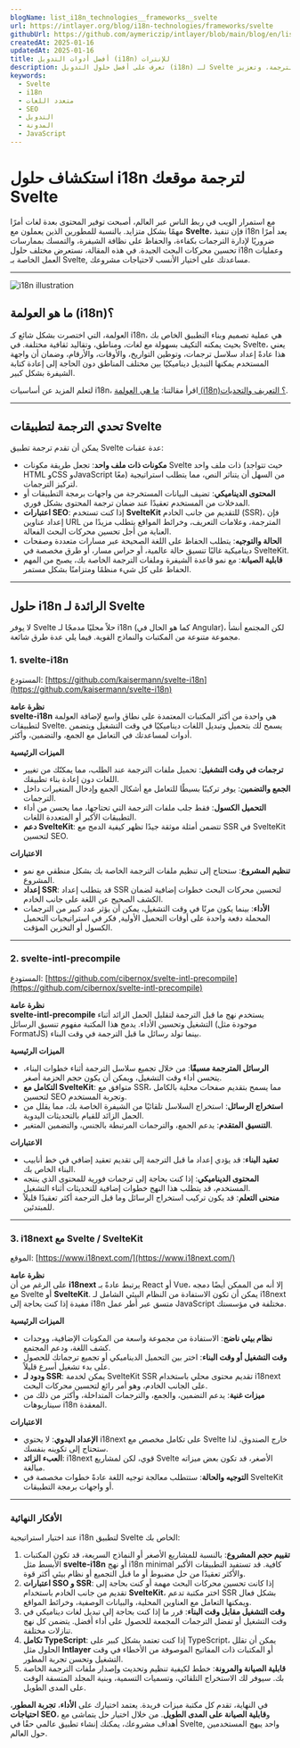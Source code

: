 ```yaml
---
blogName: list_i18n_technologies__frameworks__svelte
url: https://intlayer.org/blog/i18n-technologies/frameworks/svelte
githubUrl: https://github.com/aymericzip/intlayer/blob/main/blog/en/list_i18n_technologies/frameworks/svelte.md
createdAt: 2025-01-16
updatedAt: 2025-01-16
title: أفضل أدوات التدويل (i18n) للإنترات
description: تعرف على أفضل حلول التدويل (i18n) لـ Svelte لتجاوز تحديات الترجمة، وتعزيز SEO، وتقديم تجربة ويب عالمية سلسة.
keywords:
  - Svelte
  - i18n
  - متعدد اللغات
  - SEO
  - التدويل
  - المدونة
  - JavaScript
---
```


# استكشاف حلول i18n لترجمة موقعك Svelte

مع استمرار الويب في ربط الناس عبر العالم، أصبحت توفير المحتوى بعدة لغات أمرًا مهمًا بشكل متزايد. بالنسبة للمطورين الذين يعملون مع **Svelte**، فإن تنفيذ i18n يعد أمرًا ضروريًا لإدارة الترجمات بكفاءة، والحفاظ على نظافة الشيفرة، والتمسك بممارسات تحسين محركات البحث الجيدة. في هذه المقالة، نستعرض مختلف حلول i18n وعمليات العمل الخاصة بـ Svelte, مساعدتك على اختيار الأنسب لاحتياجات مشروعك.

---

![i18n illustration](https://github.com/aymericzip/intlayer/blob/main/blog/assets/i18n.webp)

## ما هو العولمة (i18n)؟

العولمة، التي اختصرت بشكل شائع كـ i18n، هي عملية تصميم وبناء التطبيق الخاص بك بحيث يمكنه التكيف بسهولة مع لغات، ومناطق، وتقاليد ثقافية مختلفة. في Svelte، يعني هذا عادةً إعداد سلاسل ترجمات، وتوطين التواريخ، والأوقات، والأرقام، وضمان أن واجهة المستخدم يمكنها التبديل ديناميكيًا بين مختلف المناطق دون الحاجة إلى إعادة كتابة الشيفرة بشكل كبير.

لتعلم المزيد عن أساسيات i18n، اقرأ مقالتنا: [ما هي العولمة (i18n)؟ التعريف والتحديات](https://github.com/aymericzip/intlayer/blob/main/blog/ar/what_is_internationalization.md).

---

## تحدي الترجمة لتطبيقات Svelte

يمكن أن تقدم ترجمة تطبيق Svelte عدة عقبات:

- **مكونات ذات ملف واحد**: تجعل طريقة مكونات Svelte ذات ملف واحد (حيث تتواجد HTML وCSS وJavaScript معًا) من السهل أن يتناثر النص، مما يتطلب استراتيجية لتركيز الترجمات.
- **المحتوى الديناميكي**: تضيف البيانات المستخرجة من واجهات برمجة التطبيقات أو المدخلات من المستخدم تعقيدًا عند ضمان ترجمة المحتوى بشكل فوري.
- **اعتبارات SEO**: إذا كنت تستخدم **SvelteKit** للتقديم من جانب الخادم (SSR)، فإن إعداد عناوين URL المترجمة، وعلامات التعريف، وخرائط المواقع يتطلب مزيدًا من العناية من أجل تحسين محركات البحث الفعالة.
- **الحالة والتوجيه**: يتطلب الحفاظ على اللغة الصحيحة عبر مسارات متعددة وصفحات ديناميكية غالبًا تنسيق حالة عالمية، أو حراس مسار، أو طرق مخصصة في SvelteKit.
- **قابلية الصيانة**: مع نمو قاعدة الشيفرة وملفات الترجمة الخاصة بك، يصبح من المهم الحفاظ على كل شيء منظمًا ومتزامنًا بشكل مستمر.

---

## حلول i18n الرائدة لـ Svelte

لا يوفر Svelte حلاً محليًا مدمجًا لـ i18n (كما هو الحال في Angular)، لكن المجتمع أنشأ مجموعة متنوعة من المكتبات والنماذج القوية. فيما يلي عدة طرق شائعة.

### 1. svelte-i18n

المستودع: [https://github.com/kaisermann/svelte-i18n](https://github.com/kaisermann/svelte-i18n)

**نظرة عامة**  
**svelte-i18n** هي واحدة من أكثر المكتبات المعتمدة على نطاق واسع لإضافة العولمة لتطبيقات Svelte. يسمح لك بتحميل وتبديل اللغات ديناميكيًا في وقت التشغيل ويتضمن أدوات لمساعدتك في التعامل مع الجمع، والتضمين، وأكثر.

**الميزات الرئيسية**

- **ترجمات في وقت التشغيل**: تحميل ملفات الترجمة عند الطلب، مما يمكنّك من تغيير اللغات دون إعادة بناء تطبيقك.
- **الجمع والتضمين**: يوفر تركيبًا بسيطًا للتعامل مع أشكال الجمع وإدخال المتغيرات داخل الترجمات.
- **التحميل الكسول**: فقط جلب ملفات الترجمة التي تحتاجها، مما يحسن من أداء التطبيقات الأكبر أو المتعددة اللغات.
- **دعم SvelteKit**: تتضمن أمثلة موثقة جيدًا تظهر كيفية الدمج مع SSR في SvelteKit لتحسين SEO.

**الاعتبارات**

- **تنظيم المشروع**: ستحتاج إلى تنظيم ملفات الترجمة الخاصة بك بشكل منطقي مع نمو المشروع.
- **إعداد SSR**: قد يتطلب إعداد SSR لتحسين محركات البحث خطوات إضافية لضمان الكشف الصحيح عن اللغة على جانب الخادم.
- **الأداء**: بينما يكون مرنًا في وقت التشغيل، يمكن أن يؤثر عدد كبير من الترجمات المحملة دفعة واحدة على أوقات التحميل الأولية, فكر في استراتيجيات التحميل الكسول أو التخزين المؤقت.

---

### 2. svelte-intl-precompile

المستودع: [https://github.com/cibernox/svelte-intl-precompile](https://github.com/cibernox/svelte-intl-precompile)

**نظرة عامة**  
**svelte-intl-precompile** يستخدم نهج ما قبل الترجمة لتقليل الحمل الزائد أثناء التشغيل وتحسين الأداء. يدمج هذا المكتبة مفهوم تنسيق الرسائل (موجودة مثل FormatJS) بينما تولد رسائل ما قبل الترجمة في وقت البناء.

**الميزات الرئيسية**

- **الرسائل المترجمة مسبقًا**: من خلال تجميع سلاسل الترجمة أثناء خطوات البناء، يتحسن أداء وقت التشغيل، ويمكن أن يكون حجم الحزمة أصغر.
- **التكامل مع SvelteKit**: متوافق مع SSR، مما يسمح بتقديم صفحات محلية بالكامل لتحسين SEO وتجربة المستخدم.
- **استخراج الرسائل**: استخراج السلاسل تلقائيًا من الشيفرة الخاصة بك، مما يقلل من الحمل الزائد للقيام بالتحديثات اليدوية.
- **التنسيق المتقدم**: يدعم الجمع، والترجمات المرتبطة بالجنس، والتضمين المتغير.

**الاعتبارات**

- **تعقيد البناء**: قد يؤدي إعداد ما قبل الترجمة إلى تقديم تعقيد إضافي في خط أنابيب البناء الخاص بك.
- **المحتوى الديناميكي**: إذا كنت بحاجة إلى ترجمات فورية للمحتوى الذي ينتجه المستخدم، قد يتطلب هذا النهج خطوات إضافية للتحديثات أثناء التشغيل.
- **منحنى التعلم**: قد يكون تركيب استخراج الرسائل وما قبل الترجمة أكثر تعقيدًا قليلاً للمبتدئين.

---

### 3. i18next مع Svelte / SvelteKit

الموقع: [https://www.i18next.com/](https://www.i18next.com/)

**نظرة عامة**  
على الرغم من أن **i18next** يرتبط عادةً بـ React أو Vue، إلا أنه من الممكن أيضًا دمجه مع Svelte أو **SvelteKit**. يمكن أن تكون الاستفادة من النظام البيئي الشامل لـ i18next مفيدة إذا كنت بحاجة إلى i18n متسق عبر أطر عمل JavaScript مختلفة في مؤسستك.

**الميزات الرئيسية**

- **نظام بيئي ناضج**: الاستفادة من مجموعة واسعة من المكونات الإضافية، ووحدات كشف اللغة، ودعم المجتمع.
- **وقت التشغيل أو وقت البناء**: اختر بين التحميل الديناميكي أو تجميع ترجماتك للحصول على بدء تشغيل أسرع قليلاً.
- **ودود لـ SSR**: يمكن لخدمة SvelteKit SSR تقديم محتوى محلي باستخدام i18next على الجانب الخادم، وهو أمر رائع لتحسين محركات البحث.
- **ميزات غنية**: يدعم التضمين، والجمع، والترجمات المتداخلة، وأكثر من ذلك من سيناريوهات i18n المعقدة.

**الاعتبارات**

- **الإعداد اليدوي**: لا يحتوي i18next على تكامل مخصص مع Svelte خارج الصندوق، لذا ستحتاج إلى تكوينه بنفسك.
- **العبء الزائد**: i18next قوي، لكن لمشاريع Svelte الأصغر، قد تكون بعض ميزاته مبالغة.
- **التوجيه والحالة**: ستتطلب معالجة توجيه اللغة عادةً خطوات مخصصة في SvelteKit أو واجهات برمجة التطبيقات.

---

### الأفكار النهائية

عند اختيار استراتيجية i18n لتطبيق Svelte الخاص بك:

1. **تقييم حجم المشروع**: بالنسبة للمشاريع الأصغر أو النماذج السريعة، قد تكون المكتبات الأبسط مثل **svelte-i18n** أو نهج i18n minimal كافية. قد تستفيد التطبيقات الأكبر والأكثر تعقيدًا من حل مضبوط أو ما قبل التجميع أو نظام بيئي أكثر قوة.
2. **اعتبارات SSO و SSR**: إذا كانت تحسين محركات البحث مهمة أو كنت بحاجة إلى تقديم من جانب الخادم باستخدام **SvelteKit**، اختر مكتبة تدعم SSR بشكل فعال ويمكنها التعامل مع العناوين المحلية، والبيانات الوصفية، وخرائط المواقع.
3. **وقت التشغيل مقابل وقت البناء**: قرر ما إذا كنت بحاجة إلى تبديل لغات ديناميكي في وقت التشغيل أو تفضل الترجمات المجمعة للحصول على أداء أفضل. يتضمن كل نهج تنازلات مختلفة.
4. **تكامل TypeScript**: إذا كنت تعتمد بشكل كبير على TypeScript، يمكن أن تقلل الحلول مثل **Intlayer** أو المكتبات ذات المفاتيح الموصوفة من الأخطاء في وقت التشغيل وتحسن تجربة المطور.
5. **قابلية الصيانة والمرونة**: خطط لكيفية تنظيم وتحديث وإصدار ملفات الترجمة الخاصة بك. سيوفر لك الاستخراج التلقائي، وتسميات التسمية، وبنية المجلد المتسقة الوقت على المدى الطويل.

في النهاية، تقدم كل مكتبة ميزات فريدة. يعتمد اختيارك على **الأداء**، **تجربة المطور**، **احتياجات SEO**، و**قابلية الصيانة على المدى الطويل**. من خلال اختيار حل يتماشى مع أهداف مشروعك، يمكنك إنشاء تطبيق عالمي حقًا في Svelte, واحد يبهج المستخدمين حول العالم.
